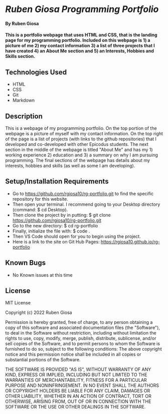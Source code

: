 # _Ruben Giosa Programming Portfolio_

#### By Ruben Giosa

#### This is a portfolio webpage that uses HTML and CSS, that is the landing page for my programming portfolio. Included on this webpage is 1) a picture of me 2) my contact information 3) a list of three projects that I have created 4) an About Me section and 5) an Interests, Hobbies and Skills section. 

## Technologies Used

* HTML
* CSS
* Git
* Markdown

## Description

This is a webpage of my programming portfolio. On the top portion of the webpage is a picture of myself with my contact information. On the top right of the page is a list of projects (with links to the github repositories) that I developed and co-developed with other Epicodus students. The next section in the middle of the webpage is titled "About Me" and has my 1) working experience 2) education and 3) a summary on why I am pursuing programming. The final sections of the webpage has details about my interests, hobbies and skills (as well as some I am developing).

## Setup/Installation Requirements

* Go to https://github.com/rgiosa10/rg-portfolio.git to find the specific repository for this website.
* Then open your terminal. I recommend going to your Desktop directory (command: $ cd Desktop).
* Then clone the project by in putting: $ git clone https://github.com/rgiosa10/rg-portfolio.git
* Go to the new directory: $ cd rg-portfolio
* Finally, initialize the file with: $ code .
* Then VS Code should open for you to begin using the project.
* Here is a link to the site on Git Hub Pages: https://rgiosa10.github.io/rg-portfolio

## Known Bugs

* No Known issues at this time

## License

MIT License

Copyright (c) 2022 Ruben Giosa

Permission is hereby granted, free of charge, to any person obtaining a copy of this software and associated documentation files (the "Software"), to deal in the Software without restriction, including without limitation the rights to use, copy, modify, merge, publish, distribute, sublicense, and/or sell copies of the Software, and to permit persons to whom the Software is furnished to do so, subject to the following conditions: The above copyright notice and this permission notice shall be included in all copies or substantial portions of the Software.

THE SOFTWARE IS PROVIDED "AS IS", WITHOUT WARRANTY OF ANY KIND, EXPRESS OR IMPLIED, INCLUDING BUT NOT LIMITED TO THE WARRANTIES OF MERCHANTABILITY, FITNESS FOR A PARTICULAR PURPOSE AND NONINFRINGEMENT. IN NO EVENT SHALL THE AUTHORS OR COPYRIGHT HOLDERS BE LIABLE FOR ANY CLAIM, DAMAGES OR OTHER LIABILITY, WHETHER IN AN ACTION OF CONTRACT, TORT OR OTHERWISE, ARISING FROM, OUT OF OR IN CONNECTION WITH THE SOFTWARE OR THE USE OR OTHER DEALINGS IN THE SOFTWARE.